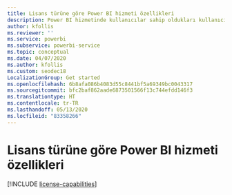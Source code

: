 ```yaml
---
title: Lisans türüne göre Power BI hizmeti özellikleri
description: Power BI hizmetinde kullanıcılar sahip oldukları kullanıcı başına lisans türüne (ücretsiz veya Pro) ve etkileşime girdikleri içeriğin bir Power BI Premium kapasitesine atanıp atanmamasına göre özellikleri tanımlamıştır.
author: kfollis
ms.reviewer: ''
ms.service: powerbi
ms.subservice: powerbi-service
ms.topic: conceptual
ms.date: 04/07/2020
ms.author: kfollis
ms.custom: seodec18
LocalizationGroup: Get started
ms.openlocfilehash: 6b8afa086b4083d55c8441bf5a69349bc0043317
ms.sourcegitcommit: bfc2baf862aade6873501566f13c744efdd146f3
ms.translationtype: HT
ms.contentlocale: tr-TR
ms.lasthandoff: 05/13/2020
ms.locfileid: "83358266"
---
```

# <a name="power-bi-service-features-by-license-type"></a>Lisans türüne göre Power BI hizmeti özellikleri

[!INCLUDE [license-capabilities](../includes/license-capabilities.md)]
